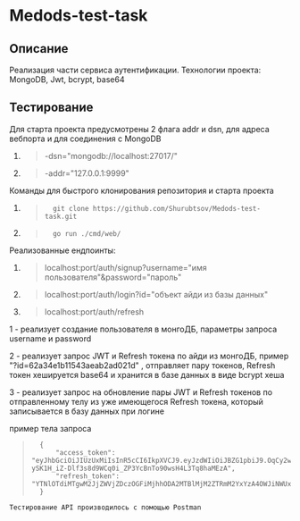 # Medods-test-task

## Описание
Реализация части сервиса аутентификации. Технологии проекта: MongoDB, Jwt, bcrypt, base64

## Тестирование
Для старта проекта предусмотрены 2 флага addr и dsn, для адреса вебпорта и для соединения с MongoDB
1.  > -dsn="mongodb://localhost:27017/"
2.  > -addr="127.0.0.1:9999"

Команды для быстрого клонирования репозитория и старта проекта
1.  >       git clone https://github.com/Shurubtsov/Medods-test-task.git
2.  >       go run ./cmd/web/

Реализованные ендпоинты:
1. > localhost:port/auth/signup?username="имя пользователя"&password="пароль"
2. > localhost:port/auth/login?id="объект айди из базы данных"
3. > localhost:port/auth/refresh

1 - реализует создание пользователя в монгоДБ, параметры запроса username и password

2 - реализует запрос JWT и Refresh токена по айди из монгоДБ, пример "?id=62a34e1b11543aeab2ad021d" , отправляет пару токенов, Refresh токен хешируется base64 и хранится в базе данных в виде bcrypt хеша

3 - реализует запрос на обновление пары JWT и Refresh токенов по отправленному телу из уже имеющегося Refresh токена, который записывается в базу данных при логине

пример тела запроса
>       
>       {
>           "access_token": "eyJhbGciOiJIUzUxMiIsInR5cCI6IkpXVCJ9.eyJzdWIiOiJBZG1pbiJ9.OqCy2w_NdT4okP_GlKlczPhIsA_H3StuFEj3-ySK1H_iZ-Dlf3s8d9WCq0i_ZP3YcBnTo90wsH4L3Tq8haMEzA",
>           "refresh_token": "YTNlOTdiMTgwM2JjZWVjZDczOGFiMjhhODA2MTBlMjM2ZTRmM2YxYzA4OWJiNWUxMjI5NWZhNzU1YTJkNjE4Mw=="
>       }

`Тестирование API производилось с помощью Postman`
